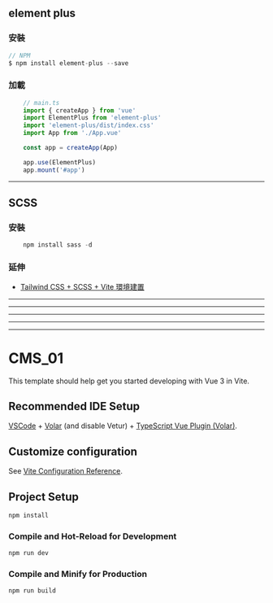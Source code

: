 ## element plus
### 安裝
```javascript
// NPM
$ npm install element-plus --save
```

### 加載
```javascript
    // main.ts
    import { createApp } from 'vue'
    import ElementPlus from 'element-plus'
    import 'element-plus/dist/index.css'
    import App from './App.vue'

    const app = createApp(App)

    app.use(ElementPlus)
    app.mount('#app')
```
------------------------------------------------------------------------------------------------------------------------

## SCSS
### 安裝 
```javascript
    npm install sass -d
```

### 延伸
- [Tailwind CSS + SCSS + Vite 環境建置](https://hackmd.io/@FortesHuang/S1I2iF7v5?fbclid=IwAR1UGrifLdh49JJCn2Ns0fEzfz-D-QDmPGXMr8yCqTbdUhsS7T-U69gX-hI)
------------------------------------------------------------------------------------------------------------------------
------------------------------------------------------------------------------------------------------------------------
------------------------------------------------------------------------------------------------------------------------
------------------------------------------------------------------------------------------------------------------------
------------------------------------------------------------------------------------------------------------------------
# CMS_01

This template should help get you started developing with Vue 3 in Vite.

## Recommended IDE Setup

[VSCode](https://code.visualstudio.com/) + [Volar](https://marketplace.visualstudio.com/items?itemName=Vue.volar) (and disable Vetur) + [TypeScript Vue Plugin (Volar)](https://marketplace.visualstudio.com/items?itemName=Vue.vscode-typescript-vue-plugin).

## Customize configuration

See [Vite Configuration Reference](https://vitejs.dev/config/).

## Project Setup

```sh
npm install
```

### Compile and Hot-Reload for Development

```sh
npm run dev
```

### Compile and Minify for Production

```sh
npm run build
```
